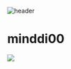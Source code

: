 ![header](https://capsule-render.vercel.app/api?type=wave&color=auto&height=280&section=header&text=minddi00%20GitHub&fontSize=75)
# minddi00
<a href="https://hits.seeyoufarm.com"><img src="https://hits.seeyoufarm.com/api/count/incr/badge.svg?url=https%3A%2F%2Fgithub.com%2Fminddi00%2Fminddi00.git&count_bg=%23390045&title_bg=%232B2B2B&icon=github.svg&icon_color=%23CBA5E0&title=hits&edge_flat=false"/></a>
